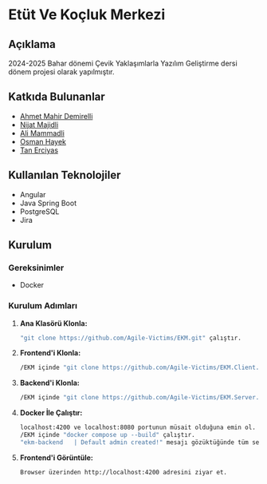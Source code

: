 # Etüt Ve Koçluk Merkezi

## Açıklama
2024-2025 Bahar dönemi Çevik Yaklaşımlarla Yazılım Geliştirme dersi dönem projesi olarak yapılmıştır.

## Katkıda Bulunanlar
- [Ahmet Mahir Demirelli](https://github.com/Ahmet-MahirDEMIRELLI)
- [Nijat Majidli](https://github.com/nicat00m20)
- [Ali Mammadli](https://github.com/alimammadli0)
- [Osman Hayek](https://github.com/osmanhayek)
- [Tan Erciyas](https://github.com/Ghurstird)

## Kullanılan Teknolojiler
- Angular
- Java Spring Boot
- PostgreSQL
- Jira

## Kurulum

### Gereksinimler
- Docker

### Kurulum Adımları

1. **Ana Klasörü Klonla:**
   ```sh
   "git clone https://github.com/Agile-Victims/EKM.git" çalıştır.
   ```

2. **Frontend'i Klonla:**
   ```sh
   /EKM içinde "git clone https://github.com/Agile-Victims/EKM.Client.git" çalıştır.
   ```

3. **Backend'i Klonla:**
   ```sh
   /EKM içinde "git clone https://github.com/Agile-Victims/EKM.Server.git" çalıştır.
   ```

4. **Docker İle Çalıştır:**
   ```sh
   localhost:4200 ve localhost:8080 portunun müsait olduğuna emin ol.
   /EKM içinde "docker compose up --build" çalıştır.
   "ekm-backend   | Default admin created!" mesajı gözüktüğünde tüm servisler çalışmış demektir.
   ```

5. **Frontend'i Görüntüle:**
   ```sh
   Browser üzerinden http://localhost:4200 adresini ziyar et.
   ```
